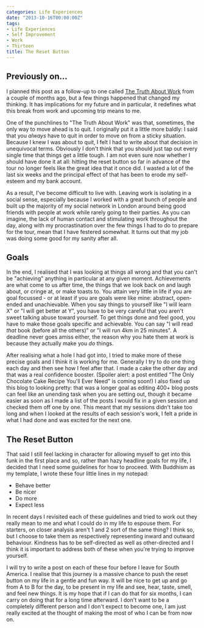 ```yaml
---
categories: Life Experiences
date: "2013-10-16T00:00:00Z"
tags:
- Life Experiences
- Self Improvement
- Work
- Thirteen
title: The Reset Button
---
```


## Previously on...

I planned this post as a follow-up to one called [The Truth About Work](/the-truth-about-work/) from a couple of months ago, but a few things happened that changed my thinking. It has implications for my future and in particular, it redefines what this break from work and upcoming trip means to me.

One of the punchlines to "The Truth About Work" was that, sometimes, the only way to move ahead is to quit. I originally put it a little more baldly: I said that you _always_ have to quit in order to move on from a sticky situation. Because I knew I was about to quit, I felt I had to write about that decision in unequivocal terms. Obviously I don't think that you should just tap out every single time that things get a little tough. I am not even sure now whether I should have done it at all: hitting the reset button so far in advance of the tour no longer feels like the great idea that it once did. I wasted a lot of the last six weeks and the principal effect of that has been to erode my self-esteem and my bank account.

As a result, I've become difficult to live with. Leaving work is isolating in a social sense, especially because I worked with a great bunch of people and built up the majority of my social network in London around being good friends with people at work while rarely going to their parties. As you can imagine, the lack of human contact and stimulating work throughout the day, along with my procrastination over the few things I had to do to prepare for the tour, mean that I have festered somewhat. It turns out that my job was doing some good for my sanity after all.

## Goals

In the end, I realised that I was looking at things all wrong and that you can't be "achieving" anything in particular at any given moment. Achievements are what come to us after time, the things that we look back on and laugh about, or cringe at, or make toasts to. You attain very little in life if you are goal focussed - or at least if you are goals were like mine: abstract, open-ended and unachievable. When you say things to yourself like "I will learn X" or "I will get better at Y", you have to be very careful that you aren't sweet talking abuse toward yourself. To get things done and feel good, you have to make those goals specific and achievable. You can say "I will read *that* book (before all the others)” or "I will run 4km in 25 minutes". A deadline never goes amiss either, the reason why you hate them at work is because they actually make you _do_ things.

After realising what a hole I had got into, I tried to make more of these precise goals and I think it is working for me. Generally I try to do one thing each day and then see how I feel after that. I made a cake the other day and that was a real confidence booster. (Spoiler alert: a post entitled "The Only Chocolate Cake Recipe You'll Ever Need" is coming soon!) I also fixed up this blog to looking pretty: that was a longer goal as editing 400+ blog posts can feel like an unending task when you are setting out, though it became easier as soon as I made a list of the posts I would fix in a given session and checked them off one by one. This meant that my sessions didn't take too long and when I looked at the results of each session's work, I felt a pride in what I had done and was excited for the next one.

## The Reset Button

That said I still feel lacking in character for allowing myself to get into this funk in the first place and so, rather than hazy headline goals for my life, I decided that I need some guidelines for how to proceed. With Buddhism as my template, I wrote these four little lines in my notepad:

- Behave better
- Be nicer
- Do more
- Expect less

In recent days I revisited each of these guidelines and tried to work out they really mean to me and what I could do in my life to espouse them. For starters, on closer analysis aren't 1 and 2 sort of the same thing? I think so, but I choose to take them as respectively representing inward and outward behaviour. Kindness has to be self-directed as well as other-directed and I think it is important to address both of these when you're trying to improve yourself.

I will try to write a post on each of these four before I leave for South America. I realise that this journey is a massive chance to push the reset button on my life in a gentle and fun way. It will be nice to get up and go from A to B for the day, to be present in my life and see, hear, taste, smell, and feel new things. It is my hope that if I can do that for six months, I can carry on doing that for a long time afterward. I don't want to be a completely different person and I don't expect to become one, I am just really excited at the thought of making the most of who I can be from now on.
